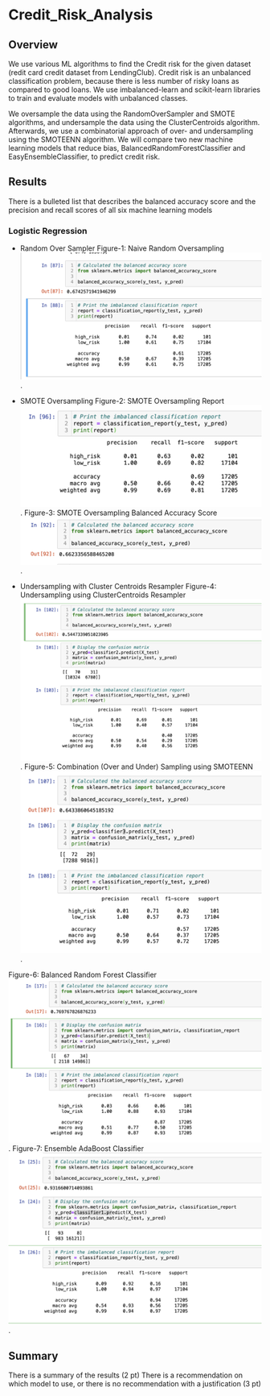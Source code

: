 # Credit_Risk_Analysis

## Overview
We use various ML algorithms to find the Credit risk for the given dataset (redit card credit dataset from LendingClub). Credit risk is an unbalanced classification problem, because there is less number of risky loans as compared to good loans. We use  imbalanced-learn and scikit-learn libraries to train and evaluate models with unbalanced classes. 

We oversample the data using the RandomOverSampler and SMOTE algorithms, and undersample the data using the ClusterCentroids algorithm. Afterwards, we use a combinatorial approach of over- and undersampling using the SMOTEENN algorithm. We will compare two new machine learning models that reduce bias, BalancedRandomForestClassifier and EasyEnsembleClassifier, to predict credit risk. 

## Results

There is a bulleted list that describes the balanced accuracy score and the precision and recall scores of all six machine learning models
### Logistic Regression 
* Random Over Sampler
Figure-1: Naive Random Oversampling![Naive Random Oversampling](https://github.com/FatimaJHussain/Credit_Risk_Analysis/blob/main/Randomoversampler.png).
* SMOTE Oversampling
Figure-2: SMOTE Oversampling Report![SMOTE Oversampling](https://github.com/FatimaJHussain/Credit_Risk_Analysis/blob/main/SMOTE.png).
Figure-3: SMOTE Oversampling Balanced Accuracy Score![SMOTE Balanced](https://github.com/FatimaJHussain/Credit_Risk_Analysis/blob/main/SMOTE1.png).

* Undersampling with Cluster Centroids Resampler
Figure-4: Undersampling using ClusterCentroids Resampler![Undersampling](https://github.com/FatimaJHussain/Credit_Risk_Analysis/blob/main/CLUSTER.png).
Figure-5: Combination (Over and Under) Sampling using SMOTEENN![SMOTEENN](https://github.com/FatimaJHussain/Credit_Risk_Analysis/blob/main/SMOTEENN.png).

Figure-6: Balanced Random Forest Classifier![Random Forest](https://github.com/FatimaJHussain/Credit_Risk_Analysis/blob/main/FOREST.png).
Figure-7: Ensemble AdaBoost Classifier![ Ensemble AdaBoost](https://github.com/FatimaJHussain/Credit_Risk_Analysis/blob/main/ENSEMBEL.png).



## Summary

There is a summary of the results (2 pt)
There is a recommendation on which model to use, or there is no recommendation with a justification (3 pt)
